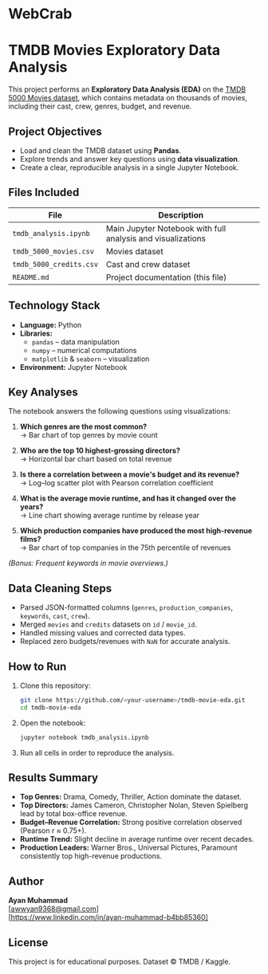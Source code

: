 # WebCrab
# TMDB Movies Exploratory Data Analysis

This project performs an **Exploratory Data Analysis (EDA)** on the [TMDB 5000 Movies dataset](https://www.kaggle.com/datasets/tmdb/tmdb-movie-metadata), which contains metadata on thousands of movies, including their cast, crew, genres, budget, and revenue.


## Project Objectives

- Load and clean the TMDB dataset using **Pandas**.
- Explore trends and answer key questions using **data visualization**.
- Create a clear, reproducible analysis in a single Jupyter Notebook.


## Files Included

| File | Description |
|------|--------------|
| `tmdb_analysis.ipynb` | Main Jupyter Notebook with full analysis and visualizations |
| `tmdb_5000_movies.csv` | Movies dataset |
| `tmdb_5000_credits.csv` | Cast and crew dataset |
| `README.md` | Project documentation (this file) |


## Technology Stack

- **Language:** Python  
- **Libraries:**  
  - `pandas` – data manipulation  
  - `numpy` – numerical computations  
  - `matplotlib` & `seaborn` – visualization  
- **Environment:** Jupyter Notebook  


## Key Analyses

The notebook answers the following questions using visualizations:

1. **Which genres are the most common?**  
   → Bar chart of top genres by movie count  

2. **Who are the top 10 highest-grossing directors?**  
   → Horizontal bar chart based on total revenue  

3. **Is there a correlation between a movie's budget and its revenue?**  
   → Log–log scatter plot with Pearson correlation coefficient  

4. **What is the average movie runtime, and has it changed over the years?**  
   → Line chart showing average runtime by release year  

5. **Which production companies have produced the most high-revenue films?**  
   → Bar chart of top companies in the 75th percentile of revenues  

*(Bonus: Frequent keywords in movie overviews.)*


## Data Cleaning Steps

- Parsed JSON-formatted columns (`genres`, `production_companies`, `keywords`, `cast`, `crew`).
- Merged `movies` and `credits` datasets on `id` / `movie_id`.
- Handled missing values and corrected data types.
- Replaced zero budgets/revenues with `NaN` for accurate analysis.


## How to Run

1. Clone this repository:
   ```bash
   git clone https://github.com/<your-username>/tmdb-movie-eda.git
   cd tmdb-movie-eda
   ```

2. Open the notebook:
   ```bash
   jupyter notebook tmdb_analysis.ipynb
   ```

3. Run all cells in order to reproduce the analysis.


## Results Summary

- **Top Genres:** Drama, Comedy, Thriller, Action dominate the dataset.  
- **Top Directors:** James Cameron, Christopher Nolan, Steven Spielberg lead by total box-office revenue.  
- **Budget–Revenue Correlation:** Strong positive correlation observed (Pearson r ≈ 0.75+).  
- **Runtime Trend:** Slight decline in average runtime over recent decades.  
- **Production Leaders:** Warner Bros., Universal Pictures, Paramount consistently top high-revenue productions.


## Author

**Ayan Muhammad**  
 [awwyan9368@gmail.com]  
 [https://www.linkedin.com/in/ayan-muhammad-b4bb85360]


## License

This project is for educational purposes. Dataset © TMDB / Kaggle.
